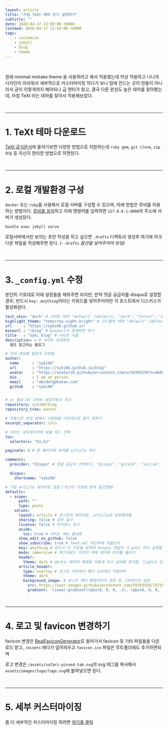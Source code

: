 ```yaml
---
layout: article
title: "지킬 TeXt 테마 초기 설정하기"
subtitle: ""
date: 2020-04-17 13:50:00 +0900
lastmod: 2020-04-17 13:50:00 +0900
tags: 
    - customize
    - jekyll
    - blog
    - theme
---
```


<br>

원래 minimal mistake theme 을 사용하려고 해서 적용했는데 막상 적용하고 나니까 디자인이 아쉬워서 세부적으로 커스터마이징 하다가 보니 맘에 안드는 곳이 한둘이 아니라서 굳이 이렇게까지 해야되나 급 현타가 왔고, 결국 다른 완성도 높은 테마를 찾아봤는데, 마침 TeXt 라는 테마를 찾아서 적용해보았다.

<br>

---

# 1. TeXt 테마 다운로드

[TeXt 공식문서](https://tianqi.name/jekyll-TeXt-theme/docs/en/quick-start)에 들어가보면 다양한 방법으로 지원하는데 `ruby gem`, `git clone`, `zip파일` 등 자신이 편리한 방법으로 하면된다.

<br>

---

# 2. 로컬 개발환경 구성

`docker` 또는 `ruby`를 사용해서 로컬 서버를 구성할 수 있으며, 아래 방법은 루비를 이용하는 방법이다. [루비를 설치](https://syki66.github.io/blog/2020/02/06/jekyll-local-server.html)하고 아래 명령어를 입력하면 `127.0.0.1:4000`의 주소에 서버가 생성된다.

```
bundle exec jekyll serve
```

로컬서버에서만 보이는 초안 작성을 하고 싶으면 `_drafts` 디렉토리 생성후 여기에 마크다운 파일을 작성해주면 된다. *(`--drafts` 옵션을 넣어주어야 보임)*

<br>

---

# 3. `_config.yml` 수정

본인의 기호대로 아래 설정들을 채워주면 되지만, 만약 댓글 공급자를 disqus로 설정할 경우, 반드시 `key: anything`이라는 키워드를 넣어주어야만 각 포스트에서 디스커스가 활성화된다.

```yml
text_skin: "dark" # 사이트 테마 "default" (default), "dark", "forest", "ocean", "chocolate", "orange"
highlight_theme: "tomorrow-night-bright" # 코드블럭 테마 "default" (default), "tomorrow", "tomorrow-night", "tomorrow-night-eighties", "tomorrow-night-blue", "tomorrow-night-bright"
url     : "https://syki66.github.io"
baseurl : "/blog" # baseurl이 존재하면 적기
title   : "syki blog" # 사이트 이름
description: > # 사이트 상세정보
  셀프 참고하는 블로그

# 저자 정보를 알맞게 쓰면됨
author:
  name      : "syki66"
  url       : "https://syki66.github.io/blog"
  avatar    : "https://avatars0.githubusercontent.com/u/59393359?s=460&v=4"
  bio       : I am an person.
  email     : "abcdefg@kakao.com"
  github    : "syki66"


# => 블로그의 깃허브 레포지토리 적기
repository: syki66/blog
repository_tree: master

# 자동으로 본문 발췌시 구분점을 어떤것으로 할지 정하기
excerpt_separator: \n\n

# 사이드 네비게이션에 넣을 태그 선택
toc:
  selectors: "h1,h2"

paginate: 8 # 한 페이지에 보여줄 article 개수

comments:
  provider: "disqus" # 댓글 공급자 선택하기, "disqus", "gitalk", "valine", "custom"

  disqus:
    shortname: "syki66"

# 기본 article 레이아웃 설정 (자신의 기호에 맞게 넣으면됨)
defaults:
  - scope:
      path: ""
      type: posts
    values:
      layout: article # 포스트의 레이아웃, article로 설정해야됨
      sharing: false # 공유 표시
      license: false # 라이센스 표시
      aside:
        toc: true # 사이드 메뉴 활성화
      show_edit_on_github: false
      show_subscribe: true # feed.xml 하단부에 띄울건지
      key: anything # 반드시 이 구문을 넣어야 disqus 댓글이 각 post 마다 실행됨
      mode: immersive # 백그라운드 이미지 위에 헤더와 타이틀 올리기
      header:
        theme: dark # dark는 헤더의 배경을 어둡게 하고 글씨를 밝게함. light는 반대
      article_header:
        type: overlay # 포스트 내부에서 헤더 오버레이 적용여부
        theme: dark
        background_image: # 포스트 헤더 배경이미지 경로 및 그라데이션 설정
          src: https://user-images.githubusercontent.com/59393359/74720914-e4b7e980-5279-11ea-9532-c262caf64f00.jpg
          gradient: 'linear-gradient(rgba(0, 0, 0, .3), rgba(0, 0, 0, .0))'
```

<br>

---

# 4. 로고 및 favicon 변경하기

favicon 변경은 [RealFaviconGenerator](https://realfavicongenerator.net/)로 들어가서 favicon 및 기타 파일들을 다운로드 받고, `/assets` 에다가 덮어씌우고 `favicon.ico` 파일은 루트폴더에도 추가하면되며

로고 변경은 `/assets/safari-pinned-tab.svg`의 svg 태그를 복사해서 `assets/images/logo/logo.svg`에 붙여넣으면 된다.

<br>

---

# 5. 세부 커스터마이징

좀 더 세부적인 커스터마이징 하려면 [여기를 클릭](https://syki66.github.io/blog/2020/04/17/TeXt-theme-detailed-customization.html)

<br><br><br><br>